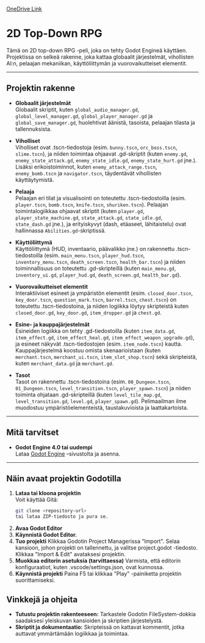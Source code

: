 [OneDrive Link](https://unioulu-my.sharepoint.com/:f:/r/personal/t0nian05_students_oamk_fi/Documents/Opinn%C3%A4ytety%C3%B6%20-%20Arena%20Game?csf=1&web=1&e=YLwJug)

# 2D Top-Down RPG

Tämä on 2D top-down RPG -peli, joka on tehty Godot Engineä käyttäen. Projektissa on selkeä rakenne, joka kattaa globaalit järjestelmät, vihollisten AI:n, pelaajan mekaniikan, käyttöliittymän ja vuorovaikutteiset elementit.

---

## Projektin rakenne

- **Globaalit järjestelmät**  
  Globaalit skriptit, kuten `global_audio_manager.gd`, `global_level_manager.gd`, `global_player_manager.gd` ja `global_save_manager.gd`, huolehtivat äänistä, tasoista, pelaajan tilasta ja tallennuksista.

- **Viholliset**  
  Viholliset ovat .tscn-tiedostoja (esim. `bunny.tscn`, `orc_boss.tscn`, `slime.tscn`), ja niiden toimintaa ohjaavat .gd-skriptit (kuten `enemy.gd`, `enemy_state_attack.gd`, `enemy_state_idle.gd`, `enemy_state_hurt.gd` jne.). Lisäksi erikoistoiminnot, kuten `enemy_attack_range.tscn`, `enemy_bomb.tscn` ja `navigator.tscn`, täydentävät vihollisten käyttäytymistä.

- **Pelaaja**  
  Pelaajan eri tilat ja visualisointi on toteutettu .tscn-tiedostoilla (esim. `player.tscn`, `bomb.tscn`, `knife.tscn`, `shuriken.tscn`). Pelaajan toimintalogiikkaa ohjaavat skriptit (kuten `player.gd`, `player_state_machine.gd`, `state_attack.gd`, `state_idle.gd`, `state_dash.gd` jne.), ja erityiskyvyt (dash, etäaseet, lähitaistelu) ovat hallinnassa `Abilities.gd`-skriptissä.

- **Käyttöliittymä**  
  Käyttöliittymä (HUD, inventaario, päävalikko jne.) on rakennettu .tscn-tiedostoilla (esim. `main_menu.tscn`, `player_hud.tscn`, `inventory_menu.tscn`, `death_screen.tscn`, `health_bar.tscn`) ja niiden toiminnallisuus on toteutettu .gd-skripteillä (kuten `main_menu.gd`, `inventory_ui.gd`, `player_hud.gd`, `death_screen.gd`, `health_bar.gd`).

- **Vuorovaikutteiset elementit**  
  Interaktiiviset esineet ja ympäristön elementit (esim. `closed_door.tscn`, `key_door.tscn`, `question_mark.tscn`, `barrel.tscn`, `chest.tscn`) on toteutettu .tscn-tiedostoina, ja niiden logiikka löytyy skripteistä kuten `closed_door.gd`, `key_door.gd`, `item_dropper.gd` ja `chest.gd`.

- **Esine- ja kauppajärjestelmät**  
  Esineiden logiikka on tehty .gd-tiedostoilla (kuten `item_data.gd`, `item_effect.gd`, `item_effect_heal.gd`, `item_effect_weapon_upgrade.gd`), ja esineet näkyvät .tscn-tiedostojen (esim. `item_node.tscn`) kautta. Kauppajärjestelmä koostuu omista skenaarioistaan (kuten `merchant.tscn`, `merchant_ui.tscn`, `item_slot_shop.tscn`) sekä skripteistä, kuten `merchant_data.gd` ja `merchant.gd`.

- **Tasot**  
  Tasot on rakennettu .tscn-tiedostoina (esim. `00_Dungeon.tscn`, `01_Dungeon.tscn`, `level_transition.tscn`, `player_spawn.tscn`) ja niiden toiminta ohjataan .gd-skripteillä (kuten `level_tile_map.gd`, `level_transition.gd`, `level.gd`, `player_spawn.gd`). Pelimaailman ilme muodostuu ympäristöelementeistä, taustakuvioista ja laattakartoista.

---

## Mitä tarvitset

- **Godot Engine 4.0 tai uudempi**  
  Lataa [Godot Engine](https://godotengine.org/download) –sivustolta ja asenna.

---

## Näin avaat projektin Godotilla

1. **Lataa tai kloona projektin**  
   Voit käyttää Gitä:
   ```bash
   git clone <repository-url>
   tai lataa ZIP-tiedosto ja pura se.
2. **Avaa Godot Editor**
3. **Käynnistä Godot Editor.**
4. **Tuo projekti**
    Klikkaa Godotin Project Managerissa "Import".
    Selaa kansioon, johon projekti on tallennettu, ja valitse project.godot -tiedosto.
    Klikkaa "Import & Edit" avataksesi projektin.
5. **Muokkaa editorin asetuksia (tarvittaessa)**
    Varmista, että editorin konfiguraatiot, kuten .vscode/settings.json, ovat kunnossa.
6. **Käynnistä projekti**
    Paina F5 tai klikkaa "Play" -painiketta projektin suorittamiseksi.

## Vinkkejä ja ohjeita

- **Tutustu projektin rakenteeseen:**
    Tarkastele Godotin FileSystem-dokkia saadaksesi yleiskuvan kansioiden ja skriptien järjestelystä.
- **Skriptit ja dokumentaatio:**
    Skripteissä on kattavat kommentit, jotka auttavat ymmärtämään logiikkaa ja toimintaa.
